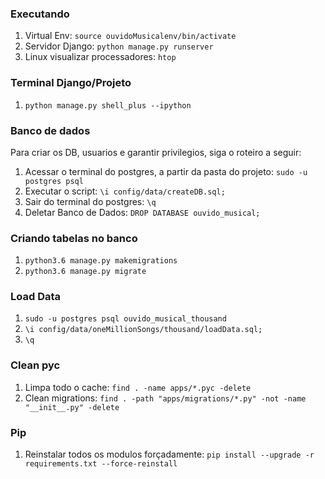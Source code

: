 ### Executando  
1. Virtual Env: `source ouvidoMusicalenv/bin/activate`  
2. Servidor Django: `python manage.py runserver`  
3. Linux visualizar processadores: `htop`

### Terminal Django/Projeto  
1. `python manage.py shell_plus --ipython`  

### Banco de dados   
Para criar os DB, usuarios e garantir privilegios, siga o roteiro a seguir:  
1. Acessar o terminal do postgres, a partir da pasta do projeto: `sudo -u postgres psql`  
2. Executar o script: `\i config/data/createDB.sql;`  
3. Sair do terminal do postgres: `\q`  
4. Deletar Banco de Dados: `DROP DATABASE ouvido_musical;`  

### Criando tabelas no banco  
1. `python3.6 manage.py makemigrations`  
2. `python3.6 manage.py migrate`

### Load Data
1. `sudo -u postgres psql ouvido_musical_thousand`  
2. `\i config/data/oneMillionSongs/thousand/loadData.sql;`  
3. `\q`  

### Clean pyc  
1. Limpa todo o cache: `find . -name apps/*.pyc -delete`  
2. Clean migrations: `find . -path "apps/migrations/*.py" -not -name "__init__.py" -delete`

### Pip
1. Reinstalar todos os modulos forçadamente: `pip install --upgrade -r requirements.txt --force-reinstall`  